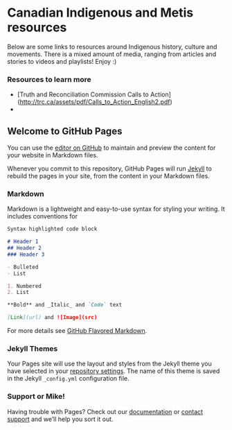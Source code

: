 

# Canadian Indigenous and Metis resources 
Below are some links to resources around Indigenous history, culture and movements. There is a mixed amount of media, ranging from articles and stories to videos and playlists! Enjoy :) 

### Resources to learn more
- [Truth and Reconciliation Commission Calls to Action] (http://trc.ca/assets/pdf/Calls_to_Action_English2.pdf)
-



## Welcome to GitHub Pages

You can use the [editor on GitHub](https://github.com/samsadasivan/samsadasivan.github.io/edit/master/index.md) to maintain and preview the content for your website in Markdown files.

Whenever you commit to this repository, GitHub Pages will run [Jekyll](https://jekyllrb.com/) to rebuild the pages in your site, from the content in your Markdown files.

### Markdown

Markdown is a lightweight and easy-to-use syntax for styling your writing. It includes conventions for

```markdown
Syntax highlighted code block

# Header 1
## Header 2
### Header 3

- Bulleted
- List

1. Numbered
2. List

**Bold** and _Italic_ and `Code` text

[Link](url) and ![Image](src)
```

For more details see [GitHub Flavored Markdown](https://guides.github.com/features/mastering-markdown/).

### Jekyll Themes

Your Pages site will use the layout and styles from the Jekyll theme you have selected in your [repository settings](https://github.com/samsadasivan/samsadasivan.github.io/settings). The name of this theme is saved in the Jekyll `_config.yml` configuration file.

### Support or Mike!

Having trouble with Pages? Check out our [documentation](https://help.github.com/categories/github-pages-basics/) or [contact support](https://github.com/contact) and we’ll help you sort it out.
